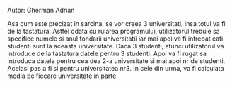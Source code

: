 Autor: Gherman Adrian

Asa cum este precizat in sarcina, se vor creea 3 universitati,
insa totul va fi de la tastatura. Astfel odata cu rularea programului,
utilizatorul trebuie sa specifice numele si anul fondarii universitatii
iar mai apoi va fi intrebat cati studenti sunt la aceasta universitate.
Daca 3 studenti, atunci utilizatorul va introduce de la tastatura
datele pentru 3 studenti. Apoi va fi rugat sa introduca datele pentru
cea dea 2-a universitate si mai apoi nr de studenti. Acelasi pas a fi
si pentru universitatea nr3. In cele din urma, va fi calculata
media pe fiecare universitate in parte
